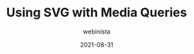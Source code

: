 ---
author: webinista
date: 2021-08-31
permalink: false
publisher: sitepointdotcom
tags:
  - svg
  - css
  - media-queries
target_url: https://www.sitepoint.com/using-svg-with-media-queries/
title: Using SVG with Media Queries
---